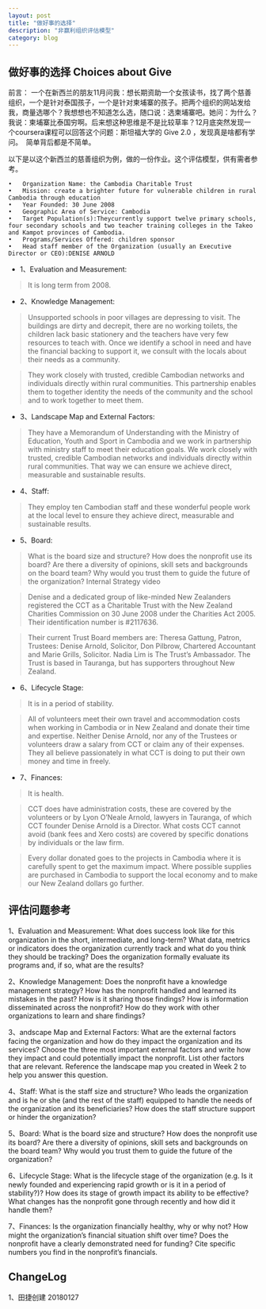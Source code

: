 ```yaml
---
layout: post
title: "做好事的选择"
description: "非赢利组织评估模型"
category: blog
---
```




## 做好事的选择 Choices about Give

前言：
一个在新西兰的朋友11月问我：想长期资助一个女孩读书，找了两个慈善组织，一个是针对泰国孩子，一个是针对柬埔寨的孩子。把两个组织的网站发给我，商量选哪个？我想想也不知道怎么选，随口说：选柬埔寨吧。她问：为什么？我说：柬埔寨比泰国穷啊。后来想这种思维是不是比较草率？12月底突然发现一个coursera课程可以回答这个问题：斯坦福大学的 Give 2.0 ，发现真是啥都有学问。  简单背后都是不简单。

以下是以这个新西兰的慈善组织为例，做的一份作业。这个评估模型，供有需者参考。

	•	Organization Name: the Cambodia Charitable Trust
	•	Mission: create a brighter future for vulnerable children in rural Cambodia through education
	•	Year Founded: 30 June 2008
	•	Geographic Area of Service: Cambodia
	•	Target Population(s):Theycurrently support twelve primary schools, four secondary schools and two teacher training colleges in the Takeo and Kampot provinces of Cambodia.
	•	Programs/Services Offered: children sponsor
	•	Head staff member of the Organization (usually an Executive Director or CEO):DENISE ARNOLD
	


- 1、Evaluation and Measurement:

> It is long term from 2008.

- 2、Knowledge Management: 

> Unsupported schools in poor villages are depressing to visit.  The buildings are dirty and decrepit, there are no working toilets, the children lack basic stationery and the teachers have very few resources to teach with. Once we identify a school in need and have the financial backing to support it, we consult with the locals about their needs as a community.

>They work closely with trusted, credible Cambodian networks and individuals directly within rural communities. This partnership enables them to together identity the needs of the community and the school and to work together to meet them.  

- 3、Landscape Map and External Factors: 

> They have a Memorandum of Understanding with the Ministry of Education, Youth and Sport in Cambodia and we work in partnership with ministry staff to meet their education goals. We work closely with trusted, credible Cambodian networks and individuals directly within rural communities. That way we can ensure we achieve direct, measurable and sustainable results.

- 4、Staff: 

> They employ ten Cambodian staff and these wonderful people work at the local level to ensure they achieve direct, measurable and sustainable results.

- 5、Board: 

> What is the board size and structure? How does the nonprofit use its board? Are there a diversity of opinions, skill sets and backgrounds on the board team? Why would you trust them to guide the future of the organization? Internal Strategy video

> Denise and a dedicated group of like-minded New Zealanders registered the CCT as a Charitable Trust with the New Zealand Charities Commission on 30 June 2008 under the Charities Act 2005.  Their  identification number is #2117636.

> Their current Trust Board members are: Theresa Gattung, Patron, Trustees: Denise Arnold, Solicitor, Don Pilbrow, Chartered Accountant and Marie Grills, Solicitor. Nadia Lim is The Trust’s Ambassador. The Trust is based in Tauranga, but has supporters throughout New Zealand.

- 6、Lifecycle Stage: 


> It is in a period of stability.

> All of volunteers meet their own travel and accommodation costs when working in Cambodia or in New Zealand and donate their time and expertise. Neither Denise Arnold, nor any of the Trustees or volunteers draw a salary from CCT or claim any of their expenses. They all believe passionately in what CCT is doing to put their own money and time in freely.


- 7、Finances: 

> It is health.

>  CCT does have administration costs, these are covered by the volunteers or by Lyon O’Neale Arnold, lawyers in Tauranga, of which CCT founder Denise Arnold is a Director. What costs CCT cannot avoid (bank fees and Xero costs) are covered by specific donations by individuals or the law firm.

> Every dollar donated goes to the projects in Cambodia where it is carefully spent to get the maximum impact. Where possible supplies are purchased in Cambodia to support the local economy and to make our New Zealand dollars go further.

## 评估问题参考

	
1、Evaluation and Measurement: What does success look like for this organization in the short, intermediate, and long-term? What data, metrics or indicators does the organization currently track and what do you think they should be tracking? Does the organization formally evaluate its programs and, if so, what are the results? 
	
2、Knowledge Management: Does the nonprofit have a knowledge management strategy? How has the nonprofit handled and learned its mistakes in the past? How is it sharing those findings? How is information disseminated across the nonprofit? How do they work with other organizations to learn and share findings? 
	
3、andscape Map and External Factors: What are the external factors facing the organization and how do they impact the organization and its services? Choose the three most important external factors and write how they impact and could potentially impact the nonprofit. List other factors that are relevant. Reference the landscape map you created in Week 2 to help you answer this question. 
	
4、Staff: What is the staff size and structure? Who leads the organization and is he or she (and the rest of the staff) equipped to handle the needs of the organization and its beneficiaries? How does the staff structure support or hinder the organization? 
	
5、Board: What is the board size and structure? How does the nonprofit use its board? Are there a diversity of opinions, skill sets and backgrounds on the board team? Why would you trust them to guide the future of the organization? 
	
6、Lifecycle Stage: What is the lifecycle stage of the organization (e.g. Is it newly founded and experiencing rapid growth or is it in a period of stability?)? How does its stage of growth impact its ability to be effective? What changes has the nonprofit gone through recently and how did it handle them? 
		
7、Finances: Is the organization financially healthy, why or why not? How might the organization’s financial situation shift over time? Does the nonprofit have a clearly demonstrated need for funding? Cite specific numbers you find in the nonprofit’s financials. 




## ChangeLog

1、田捷创建 20180127
